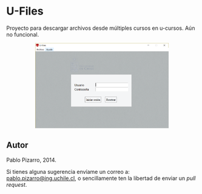 # U-Files
Proyecto para descargar archivos desde múltiples cursos en u-cursos. Aún no funcional.

<p align="center">
<img src="https://raw.githubusercontent.com/ppizarror/ppizarror.github.io/master/resources/images/u-files/captura1.PNG" width="70%px">
</p>

## Autor
Pablo Pizarro, 2014.

Si tienes alguna sugerencia envíame un correo a: [pablo.pizarro@ing.uchile.cl](mailto:pablo.pizarro@ing.uchile.cl), o sencillamente ten la libertad de enviar un _pull request_.
